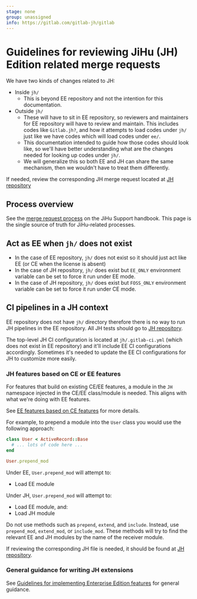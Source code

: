 ```yaml
---
stage: none
group: unassigned
info: https://gitlab.com/gitlab-jh/gitlab
---
```


# Guidelines for reviewing JiHu (JH) Edition related merge requests

We have two kinds of changes related to JH:

- Inside `jh/`
  - This is beyond EE repository and not the intention for this documentation.
- Outside `jh/`
  - These will have to sit in EE repository, so reviewers and maintainers for
    EE repository will have to review and maintain. This includes codes like
    `Gitlab.jh?`, and how it attempts to load codes under `jh/` just like we
    have codes which will load codes under `ee/`.
  - This documentation intended to guide how those codes should look like, so
    we'll have better understanding what are the changes needed for looking up
    codes under `jh/`.
  - We will generalize this so both EE and JH can share the same mechanism,
    then we wouldn't have to treat them differently.

If needed, review the corresponding JH merge request located at [JH repository](https://gitlab.com/gitlab-jh/gitlab)

## Process overview

See the [merge request process](https://about.gitlab.com/handbook/ceo/chief-of-staff-team/jihu-support/#merge-request-process)
on the JiHu Support handbook.
This page is the single source of truth for JiHu-related processes.

## Act as EE when `jh/` does not exist

- In the case of EE repository, `jh/` does not exist so it should just act like EE (or CE when the license is absent)
- In the case of JH repository, `jh/` does exist but `EE_ONLY` environment variable can be set to force it run under EE mode.
- In the case of JH repository, `jh/` does exist but `FOSS_ONLY` environment variable can be set to force it run under CE mode.

## CI pipelines in a JH context

EE repository does not have `jh/` directory therefore there is no way to run
JH pipelines in the EE repository. All JH tests should go to [JH repository](https://gitlab.com/gitlab-jh/gitlab).

The top-level JH CI configuration is located at `jh/.gitlab-ci.yml` (which
does not exist in EE repository) and it'll include EE CI configurations
accordingly. Sometimes it's needed to update the EE CI configurations for JH
to customize more easily.

### JH features based on CE or EE features

For features that build on existing CE/EE features, a module in the `JH`
namespace injected in the CE/EE class/module is needed. This aligns with
what we're doing with EE features.

See [EE features based on CE features](ee_features.md#ee-features-based-on-ce-features) for more details.

For example, to prepend a module into the `User` class you would use
the following approach:

```ruby
class User < ActiveRecord::Base
  # ... lots of code here ...
end

User.prepend_mod
```

Under EE, `User.prepend_mod` will attempt to:

- Load EE module

Under JH, `User.prepend_mod` will attempt to:

- Load EE module, and:
- Load JH module

Do not use methods such as `prepend`, `extend`, and `include`. Instead, use
`prepend_mod`, `extend_mod`, or `include_mod`. These methods will try to find
the relevant EE and JH modules by the name of the receiver module.

If reviewing the corresponding JH file is needed, it should be found at
[JH repository](https://gitlab.com/gitlab-jh/gitlab).

### General guidance for writing JH extensions

See [Guidelines for implementing Enterprise Edition features](ee_features.md)
for general guidance.
